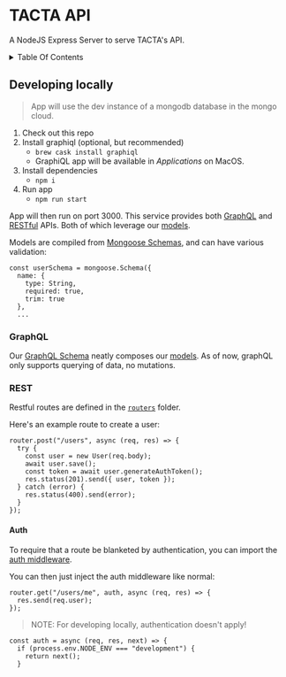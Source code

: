# TACTA API

A NodeJS Express Server to serve TACTA's API.

<details>
  <summary>Table Of Contents</summary>
  
  1. [Developing Locally](#developing-locally)
      * [GraphQL](#graphql)
      * [REST](#rest)
         - [Authentication](#auth)
</details>

## Developing locally

> App will use the dev instance of a mongodb database in the mongo cloud.

1. Check out this repo
2. Install graphiql (optional, but recommended)
   - `brew cask install graphiql`
   - GraphiQL app will be available in _Applications_ on MacOS.
3. Install dependencies
   - `npm i`
4. Run app
   - `npm run start`

App will then run on port 3000. This service provides both [GraphQL](#graphql) and [RESTful](#rest) APIs. Both of which leverage our [models](./src/models).

Models are compiled from [Mongoose Schemas](https://mongoosejs.com/docs/models.html), and can have various validation:

```
const userSchema = mongoose.Schema({
  name: {
    type: String,
    required: true,
    trim: true
  },
  ...
```

### GraphQL

Our [GraphQL Schema](./src/graphql/schema.js) neatly composes our [models](./src/models). As of now, graphQL only supports querying of data, no mutations.

### REST

Restful routes are defined in the [`routers`](./src/routers) folder.

Here's an example route to create a user:

```
router.post("/users", async (req, res) => {
  try {
    const user = new User(req.body);
    await user.save();
    const token = await user.generateAuthToken();
    res.status(201).send({ user, token });
  } catch (error) {
    res.status(400).send(error);
  }
});
```

#### Auth

To require that a route be blanketed by authentication, you can import the [auth middleware](./src/middleware/auth.js).

You can then just inject the auth middleware like normal:

```
router.get("/users/me", auth, async (req, res) => {
  res.send(req.user);
});
```

> NOTE: For developing locally, authentication doesn't apply!

```
const auth = async (req, res, next) => {
  if (process.env.NODE_ENV === "development") {
    return next();
  }
```
